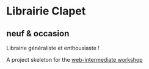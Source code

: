# Librairie Clapet
## neuf & occasion
Librairie généraliste et enthousiaste !

A project skeleton for the [web-intermediate workshop](https://github.com/Plou/workshops/tree/master/web-intermediate)

